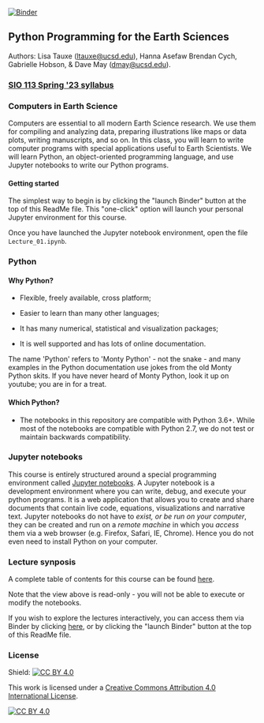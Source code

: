 [![Binder](https://mybinder.org/badge_logo.svg)](https://mybinder.org/v2/gh/hpc4geo/Python-for-Earth-Science-Students/main)

## Python Programming for the Earth Sciences

Authors: Lisa Tauxe (ltauxe@ucsd.edu), Hanna Asefaw Brendan Cych, Gabrielle Hobson, & Dave May (dmay@ucsd.edu).


###  [SIO 113 Spring '23 syllabus](SIO113_CourseInformation.md)



### Computers in Earth Science

Computers are essential to all modern Earth Science research.  We use them for compiling and analyzing data, preparing illustrations like maps or data plots, writing  manuscripts, and so on.  In this class, you will learn to write computer programs with special applications useful to Earth Scientists.  We will learn Python, an object-oriented programming language, and use Jupyter notebooks to write our Python programs.

#### Getting started

The simplest way to begin is by clicking the "launch Binder" button at the top of this ReadMe file. This "one-click" option will launch your personal Jupyter environment for this course.

Once you have launched the Jupyter notebook environment, open the file `Lecture_01.ipynb`.


### Python

#### Why Python?

- Flexible, freely available, cross platform;

- Easier to learn than many other languages;

- It has many numerical, statistical and visualization packages;

- It is well supported and has lots of online documentation.

The name 'Python' refers to 'Monty Python' - not the snake - and many examples in the Python documentation use jokes from the old Monty Python skits.  If you have never heard of Monty Python, look it up on youtube; you are in for a treat. 

#### Which Python?  

- The notebooks in this repository are compatible with Python 3.6+. While most of the notebooks are compatible with Python 2.7, we do not test or maintain backwards compatibility.   



### Jupyter notebooks

This course is entirely structured around a special programming environment called [Jupyter notebooks](https://jupyter-notebook-beginner-guide.readthedocs.io/en/latest/what_is_jupyter.html). A Jupyter notebook is a development environment where you can write, debug, and execute your python programs. It is a web application that allows you to create and share documents that contain live code, equations, visualizations and narrative text. Jupyter notebooks do not have to *exist, or be run on your computer*, they can be created and run on a *remote machine* in which you *access* them via a web browser (e.g. Firefox, Safari, IE, Chrome). Hence you do not even need to install Python on your computer.



### Lecture synposis 

A complete table of contents for this course can be found [here](https://nbviewer.jupyter.org/github/hpc4geo/Python-for-Earth-Science-Students/blob/main/_TableOfContents.ipynb).

Note that the view above is read-only - you will not be able to execute or modify the notebooks.

If you wish to explore the lectures interactively, you can access them via Binder by clicking [here](https://mybinder.org/v2/gh/hpc4geo/Python-for-Earth-Science-Students/main), or by clicking the "launch Binder" button at the top of this ReadMe file.



### License

Shield: [![CC BY 4.0][cc-by-shield]][cc-by]

This work is licensed under a
[Creative Commons Attribution 4.0 International License][cc-by].

[![CC BY 4.0][cc-by-image]][cc-by]

[cc-by]: http://creativecommons.org/licenses/by/4.0/
[cc-by-image]: https://i.creativecommons.org/l/by/4.0/88x31.png
[cc-by-shield]: https://img.shields.io/badge/License-CC%20BY%204.0-lightgrey.svg

